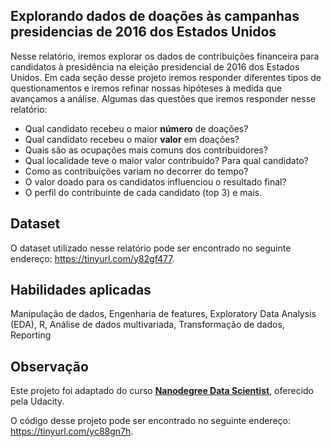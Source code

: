 ## Explorando dados de doações às campanhas presidencias de 2016 dos Estados Unidos

Nesse relatório, iremos explorar os dados de contribuições financeira para candidatos à presidência na eleição presidencial de 2016 dos Estados Unidos. Em cada seção desse projeto iremos responder diferentes tipos de questionamentos e iremos refinar nossas hipóteses à medida que avançamos a análise. Algumas das questões que iremos responder nesse relatório: 

- Qual candidato recebeu o maior <strong>número</strong> de doações?
- Qual candidato recebeu o maior <strong>valor</strong> em doações?
- Quais são as ocupações mais comuns dos contribuidores?
- Qual localidade teve o maior valor contribuído? Para qual candidato?
- Como as contribuições variam no decorrer do tempo?
- O valor doado para os candidatos influenciou o resultado final?
- O perfil do contribuinte de cada candidato (top 3) e mais.

## Dataset
O dataset utilizado nesse relatório pode ser encontrado no seguinte endereço: https://tinyurl.com/y82gf477.

## Habilidades aplicadas
Manipulação de dados, Engenharia de features, Exploratory Data Analysis (EDA), R, Análise de dados multivariada, Transformação de dados, Reporting

## Observação
Este projeto foi adaptado do curso **[Nanodegree Data Scientist](https://br.udacity.com/course/data-scientist--nd025)**, oferecido pela Udacity.

O código desse projeto pode ser encontrado no seguinte endereço: https://tinyurl.com/yc88gn7h.
